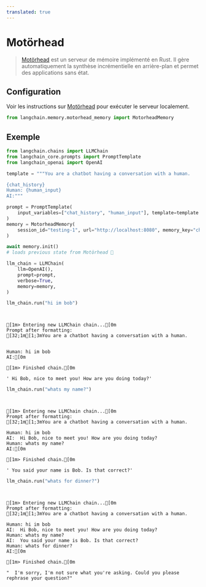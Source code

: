 ```yaml
---
translated: true
---
```


# Motörhead

>[Motörhead](https://github.com/getmetal/motorhead) est un serveur de mémoire implémenté en Rust. Il gère automatiquement la synthèse incrémentielle en arrière-plan et permet des applications sans état.

## Configuration

Voir les instructions sur [Motörhead](https://github.com/getmetal/motorhead) pour exécuter le serveur localement.

```python
from langchain.memory.motorhead_memory import MotorheadMemory
```

## Exemple

```python
from langchain.chains import LLMChain
from langchain_core.prompts import PromptTemplate
from langchain_openai import OpenAI

template = """You are a chatbot having a conversation with a human.

{chat_history}
Human: {human_input}
AI:"""

prompt = PromptTemplate(
    input_variables=["chat_history", "human_input"], template=template
)
memory = MotorheadMemory(
    session_id="testing-1", url="http://localhost:8080", memory_key="chat_history"
)

await memory.init()
# loads previous state from Motörhead 🤘

llm_chain = LLMChain(
    llm=OpenAI(),
    prompt=prompt,
    verbose=True,
    memory=memory,
)
```

```python
llm_chain.run("hi im bob")
```

```output


[1m> Entering new LLMChain chain...[0m
Prompt after formatting:
[32;1m[1;3mYou are a chatbot having a conversation with a human.


Human: hi im bob
AI:[0m

[1m> Finished chain.[0m
```

```output
' Hi Bob, nice to meet you! How are you doing today?'
```

```python
llm_chain.run("whats my name?")
```

```output


[1m> Entering new LLMChain chain...[0m
Prompt after formatting:
[32;1m[1;3mYou are a chatbot having a conversation with a human.

Human: hi im bob
AI:  Hi Bob, nice to meet you! How are you doing today?
Human: whats my name?
AI:[0m

[1m> Finished chain.[0m
```

```output
' You said your name is Bob. Is that correct?'
```

```python
llm_chain.run("whats for dinner?")
```

```output


[1m> Entering new LLMChain chain...[0m
Prompt after formatting:
[32;1m[1;3mYou are a chatbot having a conversation with a human.

Human: hi im bob
AI:  Hi Bob, nice to meet you! How are you doing today?
Human: whats my name?
AI:  You said your name is Bob. Is that correct?
Human: whats for dinner?
AI:[0m

[1m> Finished chain.[0m
```

```output
"  I'm sorry, I'm not sure what you're asking. Could you please rephrase your question?"
```
